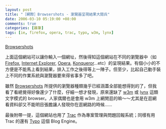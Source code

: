```yaml
--- 
layout: post
title: "［網際］Browsershots - 瀏覽器呈現結果大閱兵"
date: 2006-03-10 05:19:00 +08:00
comments: true
categories: [雜筆]
tags: [ie, firefox, opera, trac, typo, w3m, lynx]
---
```


[Browsershots][browsershots]

上面這個網站可以讓你輸入一個網址，然後得知這個網站在不同的瀏覽器中（如 [Firefox][moztw], [Internet Explorer][microsoft], [Opera][opera], [Konqueror][konqueror]…etc）的呈現結果。有個小小的不方便是不能馬上看到結果，排入工作之後得等上一陣子。但至少，比起自己動手裝上不同的作業系統與瀏覽器要來得省事多了吧。

<!-- more -->

雖然 [Browsershots][browsershots] 所提供的瀏覽器種類幾乎已經涵蓋全部能想得到的了，但我看了看總覺得好像還少了什麼，仔細一想才發現，原來還缺了 [w3m][sourceforge] 或 [lynx][browser] 這類文字模式的 browser。人家偶爾也是會用 w3m 上網閒逛的嘛～～尤其是在逛網看資料卻又不能明目張膽讓人發現你在逛網路的時候……

最後附帶一提，這個網站也用了 [Trac][edgewall] 作為專案管理與問題回報系統；同樣有用 Trac 的還有 [Typo][typosphere] 這個 Blog Engine。

[browser]: http://lynx.browser.org/
[browsershots]: http://browsershots.org/
[edgewall]: http://trac.edgewall.com/
[konqueror]: http://www.konqueror.org/
[microsoft]: http://www.microsoft.com/windows/ie/default.mspx
[moztw]: http://www.moztw.org/
[opera]: http://www.opera.com/
[sourceforge]: http://w3m.sourceforge.net/
[typosphere]: http://www.typosphere.org/trac/